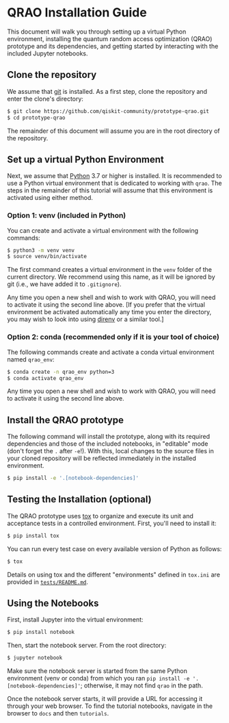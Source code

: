 # QRAO Installation Guide

This document will walk you through setting up a virtual Python environment, installing the quantum random access optimization (QRAO) prototype and its dependencies, and getting started by interacting with the included Jupyter notebooks.

## Clone the repository

We assume that [git](https://git-scm.com/) is installed.  As a first step, clone the repository and enter the clone's directory:

```sh
$ git clone https://github.com/qiskit-community/prototype-qrao.git
$ cd prototype-qrao
```

The remainder of this document will assume you are in the root directory of the repository.

## Set up a virtual Python Environment

Next, we assume that [Python](https://www.python.org/) 3.7 or higher is installed.  It is recommended to use a Python virtual environment that is dedicated to working with `qrao`.  The steps in the remainder of this tutorial will assume that this environment is activated using either method.

### Option 1: venv (included in Python)

You can create and activate a virtual environment with the following commands:

```sh
$ python3 -m venv venv
$ source venv/bin/activate
```

The first command creates a virtual environment in the `venv` folder of the current directory.  We recommend using this name, as it will be ignored by git (i.e., we have added it to `.gitignore`).

Any time you open a new shell and wish to work with QRAO, you will need to activate it using the second line above.  [If you prefer that the virtual environment be activated automatically any time you enter the directory, you may wish to look into using [direnv](https://direnv.net/) or a similar tool.]

### Option 2: conda (recommended only if it is your tool of choice)

The following commands create and activate a conda virtual environment named `qrao_env`:

```sh
$ conda create -n qrao_env python=3
$ conda activate qrao_env
```

Any time you open a new shell and wish to work with QRAO, you will need to activate it using the second line above.

## Install the QRAO prototype

The following command will install the prototype, along with its required dependencies and those of the included notebooks, in "editable" mode (don't forget the `.` after `-e`!). With this, local changes to the source files in your cloned repository will be reflected immediately in the installed environment.

```sh
$ pip install -e '.[notebook-dependencies]'
```

## Testing the Installation (optional)

The QRAO prototype uses [tox](https://github.com/tox-dev/tox) to organize and execute its unit and acceptance tests in a controlled environment.  First, you'll need to install it:

```sh
$ pip install tox
```

You can run every test case on every available version of Python as follows:

```sh
$ tox
```

Details on using tox and the different "environments" defined in `tox.ini` are provided in [`tests/README.md`](tests/README.md).

## Using the Notebooks

First, install Jupyter into the virtual environment:

```sh
$ pip install notebook
```

Then, start the notebook server.  From the root directory:

```sh
$ jupyter notebook
```

Make sure the notebook server is started from the same Python environment (venv or conda) from which you ran `pip install -e '.[notebook-dependencies]'`; otherwise, it may not find `qrao` in the path.

Once the notebook server starts, it will provide a URL for accessing it through your web browser.  To find the tutorial notebooks, navigate in the browser to `docs` and then `tutorials`.
